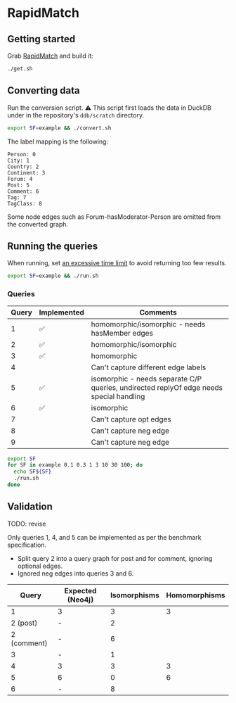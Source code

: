# RapidMatch

## Getting started

Grab [RapidMatch](https://vldb.org/pvldb/vol14/p176-sun.pdf) and build it:

```bash
./get.sh
```

## Converting data

Run the conversion script. :warning: This script first loads the data in DuckDB under in the repository's `ddb/scratch` directory.

```bash
export SF=example && ./convert.sh
```

The label mapping is the following:

```
Person: 0
City: 1
Country: 2
Continent: 3
Forum: 4
Post: 5
Comment: 6
Tag: 7
TagClass: 8
```

Some node  edges such as Forum-hasModerator-Person are omitted from the converted graph.

## Running the queries

When running, set [an excessive time limit](https://github.com/RapidsAtHKUST/RapidMatch/issues/1) to avoid returning too few results.

```bash
export SF=example && ./run.sh
```

### Queries

| Query   | Implemented          | Comments                             |
| ------- | -------------------- | ------------------------------------ |
| 1       | :white_check_mark:   | homomorphic/isomorphic - needs hasMember edges |
| 2       | :white_check_mark:   | homomorphic/isomorphic               |
| 3       | :white_check_mark:   | homomorphic                          |
| 4       |                      | Can't capture different edge labels  |
| 5       | :white_check_mark:   | isomorphic - needs separate C/P queries, undirected replyOf edge needs special handling |
| 6       | :white_check_mark:   | isomorphic                           |
| 7       |                      | Can't capture opt edges              |
| 8       |                      | Can't capture neg edge               |
| 9       |                      | Can't capture neg edge               |


```bash
export SF
for SF in example 0.1 0.3 1 3 10 30 100; do
  echo SF${SF}
  ./run.sh
done
```

## Validation

TODO: revise

Only queries 1, 4, and 5 can be implemented as per the benchmark specification.
- Split query 2 into a query graph for post and for comment, ignoring optional edges.
- Ignored neg edges into queries 3 and 6. 

| Query       | Expected (Neo4j)     | Isomorphisms | Homomorphisms |
| -------     | -------------------- | ------------ | ------------- |
| 1           | 3                    | 3            | 3             |
| 2 (post)    | -                    | 2            |               |
| 2 (comment) | -                    | 6            |               |
| 3           | -                    | 1            |               |
| 4           | 3                    | 3            | 3             |
| 5           | 6                    | 0            | 6             |
| 6           | -                    | 8            |               |
